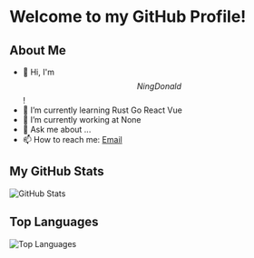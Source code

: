 # Welcome to my GitHub Profile!

## About Me
- 👋 Hi, I'm $$Ning Donald$$!
- 🌱 I’m currently learning Rust Go React Vue
- 💼 I’m currently working at None
- 💬 Ask me about ...
- 📫 How to reach me: [Email](mailto:ning_donald@outlook.com)

## My GitHub Stats
![GitHub Stats](https://github-readme-stats.vercel.app/api?username=donald-ning&show_icons=true&theme=radical)

## Top Languages
![Top Languages](https://github-readme-stats.vercel.app/api/top-langs/?username=donald-ning&layout=compact&theme=radical)
